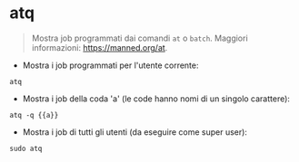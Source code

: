 # atq

> Mostra job programmati dai comandi `at` o `batch`.
> Maggiori informazioni: <https://manned.org/at>.

- Mostra i job programmati per l'utente corrente:

`atq`

- Mostra i job della coda 'a' (le code hanno nomi di un singolo carattere):

`atq -q {{a}}`

- Mostra i job di tutti gli utenti (da eseguire come super user):

`sudo atq`
